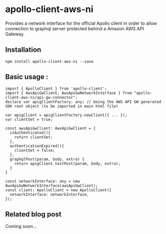 # apollo-client-aws-ni
Provides a network interface for the official Apollo client in order to allow connection to graphql server protected behind a Amazon AWS API Gateway.

## Installation
```npm install apollo-client-aws-ni --save```

## Basic usage :
```
import { ApolloClient } from 'apollo-client';
import { AwsApiGwClient, AwsApiGwNetworkInterface } from "apollo-client-aws-ni/api-gw-connector";
declare var apigClientFactory: any; // being the AWS API GW generated SDK root object (to be imported in main html file)

var apigClient = apigClientFactory.newClient({ ... });
var clientSet = true;

const awsApiGwClient: AwsApiGwClient = {
  isAuthenticated(){
    return clientSet;
  },
  authenticationExpired(){
    clientSet = false;
  },
  graphqlPost(param, body, extra) {
    return apigClient.testPost(param, body, extra);
  }
}

const networkInterface: any = new AwsApiGwNetworkInterface(awsApiGwClient);
const client: ApolloClient = new ApolloClient({
  networkInterface: networkInterface,
});
```

## Related blog post
Coming soon...

